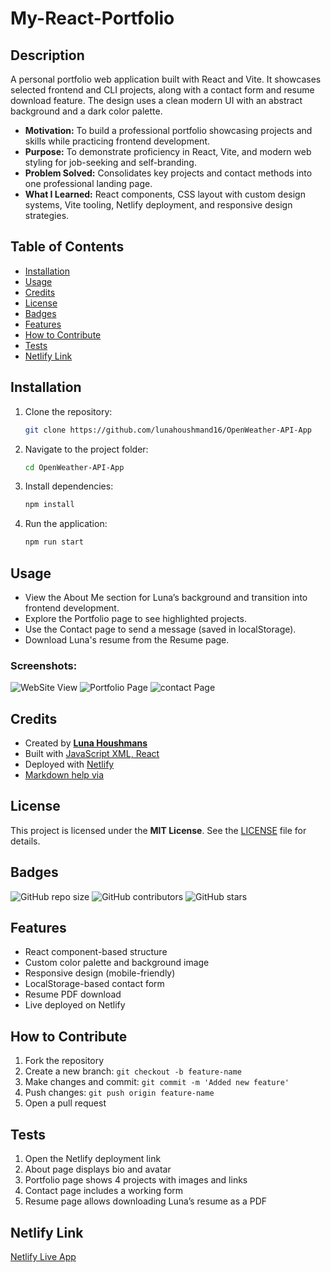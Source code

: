 # My-React-Portfolio

## Description

A personal portfolio web application built with React and Vite. It showcases selected frontend and CLI projects, along with a contact form and resume download feature. The design uses a clean modern UI with an abstract background and a dark color palette.

- **Motivation:** To build a professional portfolio showcasing projects and skills while practicing frontend development.
- **Purpose:** To demonstrate proficiency in React, Vite, and modern web styling for job-seeking and self-branding.
- **Problem Solved:** Consolidates key projects and contact methods into one professional landing page.
- **What I Learned:** React components, CSS layout with custom design systems, Vite tooling, Netlify deployment, and responsive design strategies.

## Table of Contents

- [Installation](#installation)
- [Usage](#usage)
- [Credits](#credits)
- [License](#license)
- [Badges](#badges)
- [Features](#features)
- [How to Contribute](#how-to-contribute)
- [Tests](#tests)
- [Netlify Link](#netlify-link)

## Installation

1. Clone the repository:
   ```sh
   git clone https://github.com/lunahoushmand16/OpenWeather-API-App
   ```
2. Navigate to the project folder:
   ```sh
   cd OpenWeather-API-App
   ```
3. Install dependencies:
   ```sh
   npm install
   ```
4. Run the application:
   ```sh
   npm run start
   ```

## Usage

- View the About Me section for Luna’s background and transition into frontend development.
- Explore the Portfolio page to see highlighted projects.
- Use the Contact page to send a message (saved in localStorage).
- Download Luna's resume from the Resume page.


### Screenshots:

![WebSite View]()
![Portfolio Page]()
![contact Page]()


## Credits

- Created by **[Luna Houshmans](https://github.com/lunahoushmand16)**
- Built with [JavaScript XML, React](https://legacy.reactjs.org/docs/introducing-jsx.html)
- Deployed with [Netlify](https://www.netlify.com/)
- [Markdown help via](https://docs.github.com/en/get-started/writing-on-github/getting-started-with-writing-and-formatting-on-github/basic-writing-and-formatting-syntax)

## License

This project is licensed under the **MIT License**. See the [LICENSE](LICENSE) file for details.

## Badges

![GitHub repo size](https://img.shields.io/github/repo-size/lunahoushmand16/My-React-Portfolio)
![GitHub contributors](https://img.shields.io/github/contributors/lunahoushmand16/My-React-Portfolio)
![GitHub stars](https://img.shields.io/github/stars/lunahoushmand16/DevPro-Readme-Generator?style=social)

## Features
- React component-based structure
- Custom color palette and background image
- Responsive design (mobile-friendly)
- LocalStorage-based contact form
- Resume PDF download
- Live deployed on Netlify

## How to Contribute

1. Fork the repository
2. Create a new branch: `git checkout -b feature-name`
3. Make changes and commit: `git commit -m 'Added new feature'`
4. Push changes: `git push origin feature-name`
5. Open a pull request

## Tests

1. Open the Netlify deployment link
2. About page displays bio and avatar
3. Portfolio page shows 4 projects with images and links
4. Contact page includes a working form
5. Resume page allows downloading Luna’s resume as a PDF

## Netlify Link

[Netlify Live App](https://myreactportfolionetlify.netlify.app/)
